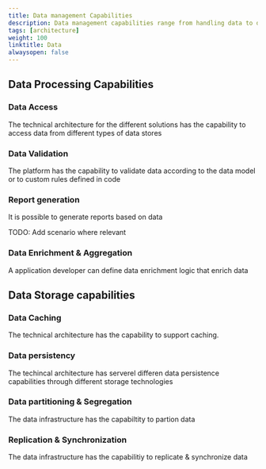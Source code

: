 ```yaml
---
title: Data management Capabilities
description: Data management capabilities range from handling data to defining data models for applications in Altinn Studio
tags: [architecture]
weight: 100
linktitle: Data
alwaysopen: false
---
```


## Data Processing Capabilities

### Data Access
The technical architecture for the different solutions has the capability to access data from different types of data stores

### Data Validation
The platform has the capability to validate data according to the data model or to custom rules defined in code

### Report generation
It is possible to generate reports based on data

TODO: Add scenario where relevant

### Data Enrichment & Aggregation
A application developer can define data enrichment logic that enrich data


## Data Storage capabilities

### Data Caching
The technical architecture has the capability to support caching. 

### Data persistency
The techincal architecture has serverel differen data persistence capabilities through different storage technologies

### Data partitioning & Segregation
The data infrastructure has the capabiltity to partion data

### Replication & Synchronization
The data infrastructure has the capabilitiy to replicate & synchronize data
